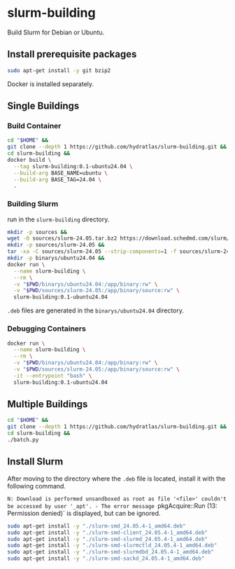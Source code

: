 # slurm-building
Build Slurm for Debian or Ubuntu.

## Install prerequisite packages
```sh
sudo apt-get install -y git bzip2
```
Docker is installed separately.

## Single Buildings
### Build Container
```sh
cd "$HOME" &&
git clone --depth 1 https://github.com/hydratlas/slurm-building.git &&
cd slurm-building &&
docker build \
  --tag slurm-building:0.1-ubuntu24.04 \
  --build-arg BASE_NAME=ubuntu \
  --build-arg BASE_TAG=24.04 \
  .
```

### Building Slurm
run in the `slurm-building` directory.
```sh
mkdir -p sources &&
wget -O sources/slurm-24.05.tar.bz2 https://download.schedmd.com/slurm/slurm-24.05-latest.tar.bz2 &&
mkdir -p sources/slurm-24.05 &&
tar -xa -C sources/slurm-24.05 --strip-components=1 -f sources/slurm-24.05.tar.bz2 &&
mkdir -p binarys/ubuntu24.04 &&
docker run \
  --name slurm-building \
  --rm \
  -v "$PWD/binarys/ubuntu24.04:/app/binary:rw" \
  -v "$PWD/sources/slurm-24.05:/app/binary/source:rw" \
  slurm-building:0.1-ubuntu24.04
```
`.deb` files are generated in the `binarys/ubuntu24.04` directory.

### Debugging Containers
```sh
docker run \
  --name slurm-building \
  --rm \
  -v "$PWD/binarys/ubuntu24.04:/app/binary:rw" \
  -v "$PWD/sources/slurm-24.05:/app/binary/source:rw" \
  -it --entrypoint "bash" \
  slurm-building:0.1-ubuntu24.04
```

## Multiple Buildings
```sh
cd "$HOME" &&
git clone --depth 1 https://github.com/hydratlas/slurm-building.git &&
cd slurm-building &&
./batch.py
```

## Install Slurm
After moving to the directory where the `.deb` file is located, install it with the following command.

`N: Download is performed unsandboxed as root as file '<file>' couldn't be accessed by user '_apt'. - The error message `pkgAcquire::Run (13: Permission denied)` is displayed, but can be ignored.
```sh
sudo apt-get install -y "./slurm-smd_24.05.4-1_amd64.deb"
sudo apt-get install -y "./slurm-smd-client_24.05.4-1_amd64.deb"
sudo apt-get install -y "./slurm-smd-slurmd_24.05.4-1_amd64.deb"
sudo apt-get install -y "./slurm-smd-slurmctld_24.05.4-1_amd64.deb"
sudo apt-get install -y "./slurm-smd-slurmdbd_24.05.4-1_amd64.deb"
sudo apt-get install -y "./slurm-smd-sackd_24.05.4-1_amd64.deb"
```
